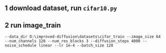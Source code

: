 ## 1 download dataset, run `cifar10.py`

## 2 run image_train
```
--data_dir D:\improved-diffusion\datasets\cifar_train --image_size 64 --num_channels 128 --num_res_blocks 3 --diffusion_steps 4000 --noise_schedule linear --lr 1e-4 --batch_size 128
```